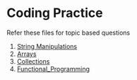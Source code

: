 # Coding Practice

Refer these files for topic based questions

1. [String Manipulations](/src/main/java/io/learn/string_manipulations/Questions.md)
2. [Arrays](/src/main/java/io/learn/arrays/Questions.md)
3. [Collections](/src/main/java/io/learn/collections/Questions.md)
4. [Functional_Programming](/src/main/java/io/learn/functional_programming/Questions.md)